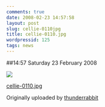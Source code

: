 ```yaml
---
comments: true
date: 2008-02-23 14:57:58
layout: post
slug: cellie-0110jpg
title: cellie-0110.jpg
wordpressid: 125
tags: news
---
```


##14:57 Saturday 23 February 2008


 [![](http://farm4.static.flickr.com/3053/2285503690_20cec8fbb1.jpg)](http://www.flickr.com/photos/thunderrabbit/2285503690/)
   

 
  [cellie-0110.jpg](http://www.flickr.com/photos/thunderrabbit/2285503690/)
    

  Originally uploaded by [thunderrabbit](http://www.flickr.com/people/thunderrabbit/)
 




  

